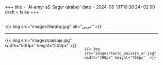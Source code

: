 +++
title = 'Al-amyr aS-Sagyr (árabe)'
date = 2024-08-19T10:38:24+02:00
draft = false
+++

<br/>
{{< img src="images/9araby.jpg" alt="عربي" >}}

-----------------------

<div style="display: flex; align-items: flex-start;">
  <div style="flex: 1; margin-right: 20px;">
    {{< img src="images/paisaje.jpg" width="500px" height="500px"  >}}
  </div>
  <div style="flex: 1;">
<br/>

    {{< img src="images/texto_paisaje_ar.jpg" width="700px" height="700px"  >}}

   </div>
</div>